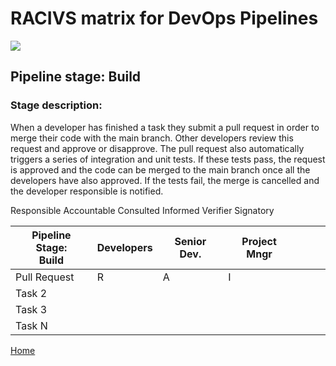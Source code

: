 # __RACIVS matrix for DevOps Pipelines__   

<img src="https://user-images.githubusercontent.com/10748736/112030685-6c81be80-8b32-11eb-94b8-c2c01b8f4581.png">

## __Pipeline stage:__  Build  
### __Stage description:__  
When a developer has finished a task they submit a pull request in order to merge their code with the main branch.
Other developers review this request and approve or disapprove.
The pull request also automatically triggers a series of integration and unit tests.
If these tests pass, the request is approved and the code can be merged to the main branch once all the developers have also approved.
If the tests fail, the merge is cancelled and the developer responsible is notified.

Responsible
Accountable
Consulted
Informed
Verifier
Signatory


| Pipeline Stage:<br>Build  | Developers | Senior Dev.  | Project Mngr |              |              |              |
|----------------------------- |------------- |------------- |------------- |------------- |------------- |------------ |
| Pull Request                 | R            | A            | I            |              |              |             |
| Task 2                       |              |              |              |              |              |             |
| Task 3                       |              |              |              |              |              |             |
| Task N                       |              |              |              |              |              |             |
  
  
[Home](../index.md)  
